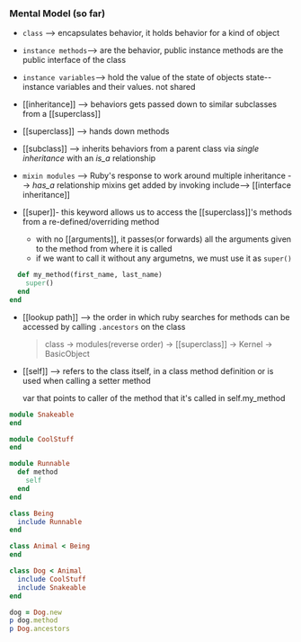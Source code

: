 ### Mental Model (so far)
- `class` --> encapsulates behavior, it holds behavior for a kind of object 
- `instance methods`--> are the behavior, public instance methods are the public interface of the class 
- `instance variables`--> hold the value of the state of objects 
state-- instance variables and their values. not shared

- [[inheritance]] --> behaviors gets passed down to similar subclasses from a [[superclass]] 
- [[superclass]] --> hands down methods 
- [[subclass]] --> inherits behaviors from a parent class via _single inheritance_ with an _is_a_ relationship 
- `mixin modules` --> Ruby's response to work around multiple inheritance --> _has_a_ relationship mixins get added by invoking include--> [[interface inheritance]]
- [[super]]- this keyword allows us to access the [[superclass]]'s methods from a re-defined/overriding method 
  - with no [[arguments]], it passes(or forwards) all the arguments given to the method from where it is called
  - if we want to call it without any argumetns, we must use it as `super()`
```ruby
  def my_method(first_name, last_name)
    super() 
  end 
end 
```
- [[lookup path]] --> the order in which ruby searches for methods can be accessed by calling 
`.ancestors` on the class 

  >class -> modules(reverse order) -> [[superclass]] -> Kernel -> BasicObject
- [[self]] --> refers to the class itself, in a class method definition or is used when calling a setter method

  var that points to caller of the method that it's called in 
  self.my_method

```ruby
module Snakeable
end

module CoolStuff
end

module Runnable
  def method
    self
  end
end

class Being
  include Runnable
end

class Animal < Being
end

class Dog < Animal
  include CoolStuff
  include Snakeable
end

dog = Dog.new
p dog.method
p Dog.ancestors
```

